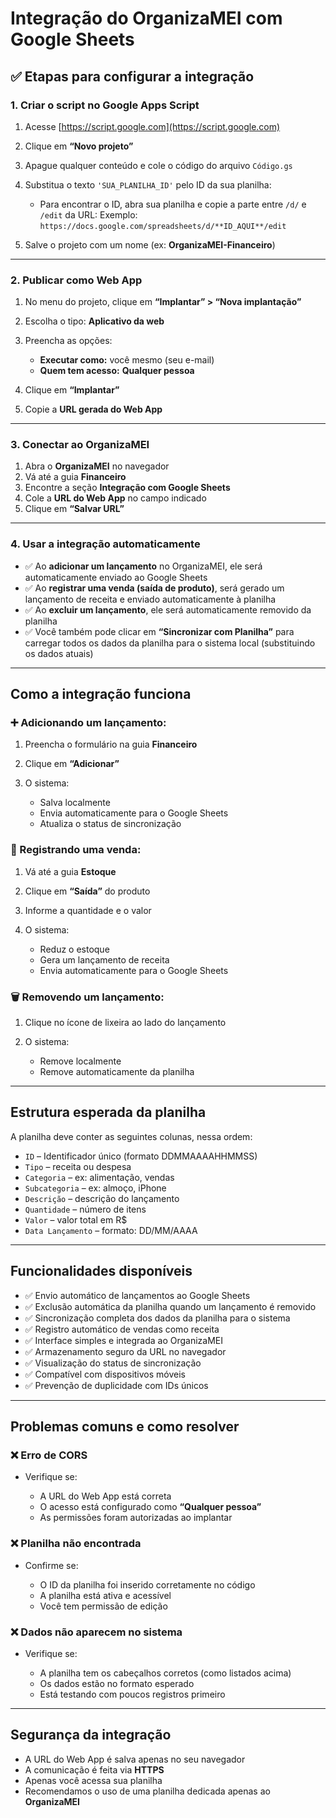 # Integração do **OrganizaMEI** com Google Sheets

## ✅ Etapas para configurar a integração

### 1. Criar o script no Google Apps Script

1. Acesse [https://script.google.com](https://script.google.com)
2. Clique em **“Novo projeto”**
3. Apague qualquer conteúdo e cole o código do arquivo `Código.gs`
4. Substitua o texto `'SUA_PLANILHA_ID'` pelo ID da sua planilha:

   * Para encontrar o ID, abra sua planilha e copie a parte entre `/d/` e `/edit` da URL:
     Exemplo: `https://docs.google.com/spreadsheets/d/**ID_AQUI**/edit`
5. Salve o projeto com um nome (ex: **OrganizaMEI-Financeiro**)

---

### 2. Publicar como Web App

1. No menu do projeto, clique em **“Implantar” > “Nova implantação”**
2. Escolha o tipo: **Aplicativo da web**
3. Preencha as opções:

   * **Executar como:** você mesmo (seu e-mail)
   * **Quem tem acesso:** **Qualquer pessoa**
4. Clique em **“Implantar”**
5. Copie a **URL gerada do Web App**

---

### 3. Conectar ao OrganizaMEI

1. Abra o **OrganizaMEI** no navegador
2. Vá até a guia **Financeiro**
3. Encontre a seção **Integração com Google Sheets**
4. Cole a **URL do Web App** no campo indicado
5. Clique em **“Salvar URL”**

---

### 4. Usar a integração automaticamente

* ✅ Ao **adicionar um lançamento** no OrganizaMEI, ele será automaticamente enviado ao Google Sheets
* ✅ Ao **registrar uma venda (saída de produto)**, será gerado um lançamento de receita e enviado automaticamente à planilha
* ✅ Ao **excluir um lançamento**, ele será automaticamente removido da planilha
* ✅ Você também pode clicar em **“Sincronizar com Planilha”** para carregar todos os dados da planilha para o sistema local (substituindo os dados atuais)

---

## Como a integração funciona

### ➕ Adicionando um lançamento:

1. Preencha o formulário na guia **Financeiro**
2. Clique em **“Adicionar”**
3. O sistema:

   * Salva localmente
   * Envia automaticamente para o Google Sheets
   * Atualiza o status de sincronização

### 🛒 Registrando uma venda:

1. Vá até a guia **Estoque**
2. Clique em **“Saída”** do produto
3. Informe a quantidade e o valor
4. O sistema:

   * Reduz o estoque
   * Gera um lançamento de receita
   * Envia automaticamente para o Google Sheets

### 🗑 Removendo um lançamento:

1. Clique no ícone de lixeira ao lado do lançamento
2. O sistema:

   * Remove localmente
   * Remove automaticamente da planilha

---

## Estrutura esperada da planilha

A planilha deve conter as seguintes colunas, nessa ordem:

* `ID` – Identificador único (formato DDMMAAAAHHMMSS)
* `Tipo` – receita ou despesa
* `Categoria` – ex: alimentação, vendas
* `Subcategoria` – ex: almoço, iPhone
* `Descrição` – descrição do lançamento
* `Quantidade` – número de itens
* `Valor` – valor total em R\$
* `Data Lançamento` – formato: DD/MM/AAAA

---

## Funcionalidades disponíveis

* ✅ Envio automático de lançamentos ao Google Sheets
* ✅ Exclusão automática da planilha quando um lançamento é removido
* ✅ Sincronização completa dos dados da planilha para o sistema
* ✅ Registro automático de vendas como receita
* ✅ Interface simples e integrada ao OrganizaMEI
* ✅ Armazenamento seguro da URL no navegador
* ✅ Visualização do status de sincronização
* ✅ Compatível com dispositivos móveis
* ✅ Prevenção de duplicidade com IDs únicos

---

## Problemas comuns e como resolver

### ❌ Erro de CORS

* Verifique se:

  * A URL do Web App está correta
  * O acesso está configurado como **“Qualquer pessoa”**
  * As permissões foram autorizadas ao implantar

### ❌ Planilha não encontrada

* Confirme se:

  * O ID da planilha foi inserido corretamente no código
  * A planilha está ativa e acessível
  * Você tem permissão de edição

### ❌ Dados não aparecem no sistema

* Verifique se:

  * A planilha tem os cabeçalhos corretos (como listados acima)
  * Os dados estão no formato esperado
  * Está testando com poucos registros primeiro

---

## Segurança da integração

* A URL do Web App é salva apenas no seu navegador
* A comunicação é feita via **HTTPS**
* Apenas você acessa sua planilha
* Recomendamos o uso de uma planilha dedicada apenas ao **OrganizaMEI**
